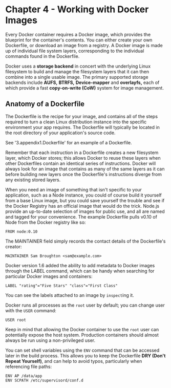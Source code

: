 # Chapter 4 - Working with Docker Images

Every Docker container requires a Docker image, which provides the blueprint for the container's contents.
You can either create your own Dockerfile, or download an image from a registry. A Docker image is made up 
of individual file system layers, corresponding to the individual commands found in the Dockerfile.

Docker uses a __storage backend__ in concert with the underlying Linux filesystem to build and manage the 
filesystem layers that it can then combine into a single usable image. The primary supported storage backends
include __AUFS,__ __BTRFS,__ __Device-mapper__ and __overlayfs,__ each of which provide a fast __copy-on-write
(CoW)__ system for image management.

## Anatomy of a Dockerfile

The Dockerfile is the recipe for your image, and contains all of the steps required to turn a clean Linux
distribution instance into the specific environment your app requires. The Dockerfile will typically be
located in the root directory of your application's source code.

See '3.appendix1.Dockerfile' for an example of a Dockerfile.

Remember that each instruction in a Dockerfile creates a new filesystem layer, which Docker stores; this allows
Docker to reuse these layers when other Dockerfiles contain an identical series of instructions. Docker will
always look for an image that contains as many of the same layers as it can before building new layers once 
the Dockerfile's instructions diverge from any existing stored layers.

When you need an image of something that isn't specific to your application, such as a Node instance, you 
could of course build it yourself from a base Linux image, but you could save yourself the trouble and 
see if the Docker Registry has an official image that would do the trick. Node.js provide an up-to-date
selection of images for public use, and all are named and tagged for your convenience. The example Dockerfile
pulls v0.10 of Node from the Docker registry like so:
```
FROM node:0.10
```

The MAINTAINER field simply records the contact details of the Dockerfile's creator:
```
MAINTAINER Sam Broughton <sam@example.com>
```
 
Docker version 1.6 added the ability to add metadata to Docker images through the LABEL command, which
can be handy when searching for particular Docker images and containers:
```
LABEL "rating"="Five Stars" "class"="First Class"
```
You can see the labels attached to an image by `inspect`ing it.

Docker runs all processes as the `root` user by default; you can change user with the `USER` command:
```
USER root
```
Keep in mind that allowing the Docker container to use the `root` user can potentially expose the host system.
Production containers should almost always be run using a non-privileged user.

You can set shell variables using the `ENV` command that can be accessed later in the build process. This allows
you to keep the Dockerfile __DRY (Don't Repeat Yourself)__, and can help to avoid typos, particularly when
referencing file paths:
```
ENV AP /data/app
ENV SCPATH /etc/supervisord/conf.d
```

